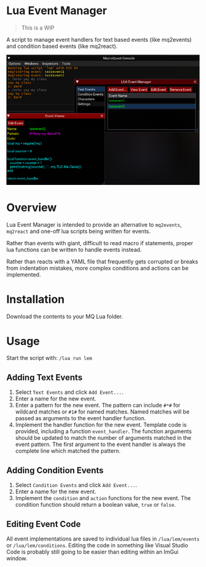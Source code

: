 # Lua Event Manager

> This is a WIP

A script to manage event handlers for text based events (like mq2events) and condition based events (like mq2react).

![](./images/sample.png)

# Overview

Lua Event Manager is intended to provide an alternative to `mq2events`, `mq2react` and one-off lua scripts being written for events.  

Rather than events with giant, difficult to read macro if statements, proper lua functions can be written to handle events instead.  

Rather than reacts with a YAML file that frequently gets corrupted or breaks from indentation mistakes, more complex conditions and actions can be implemented.

# Installation

Download the contents to your MQ Lua folder.

# Usage

Start the script with: `/lua run lem`

## Adding Text Events

1. Select `Text Events` and click `Add Event...`.
2. Enter a name for the new event.
3. Enter a pattern for the new event. The pattern can include `#*#` for wildcard matches or `#1#` for named matches. Named matches will be passed as arguments to the event handler function.
4. Implement the handler function for the new event. Template code is provided, including a function `event_handler`. The function arguments should be updated to match the number of arguments matched in the event pattern. The first argument to the event handler is always the complete line which matched the pattern.

## Adding Condition Events

1. Select `Condition Events` and click `Add Event...`.
2. Enter a name for the new event.
3. Implement the `condition` and `action` functions for the new event. The condition function should return a boolean value, `true` or `false`.

## Editing Event Code

All event implementations are saved to individual lua files in `/lua/lem/events` or `/lua/lem/conditions`. Editing the code in something like Visual Studio Code is probably still going to be easier than editing within an ImGui window.

